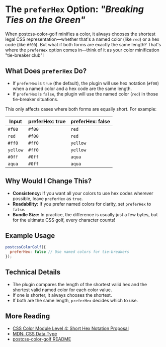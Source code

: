 # The `preferHex` Option: _"Breaking Ties on the Green"_

When postcss-color-golf minifies a color, it always chooses the shortest legal CSS representation—whether that's a named color (like `red`) or a hex code (like `#f00`).
But what if both forms are exactly the same length? That's where the `preferHex` option comes in—think of it as your color minification "tie-breaker club"!

## What Does `preferHex` Do?

- If `preferHex` is `true` (the default), the plugin will use hex notation (`#f00`) when a named color and a hex code are the same length.
- If `preferHex` is `false`, the plugin will use the named color (`red`) in those tie-breaker situations.

This only affects cases where both forms are equally short. For example:

| Input         | preferHex: true | preferHex: false |
|---------------|-----------------|------------------|
| `#f00`        | `#f00`          | `red`            |
| `red`         | `#f00`          | `red`            |
| `#ff0`        | `#ff0`          | `yellow`         |
| `yellow`      | `#ff0`          | `yellow`         |
| `#0ff`        | `#0ff`          | `aqua`           |
| `aqua`        | `#0ff`          | `aqua`           |

## Why Would I Change This?

- **Consistency:** If you want all your colors to use hex codes wherever possible, leave `preferHex` as `true`.
- **Readability:** If you prefer named colors for clarity, set `preferHex` to `false`.
- **Bundle Size:** In practice, the difference is usually just a few bytes, but for the ultimate CSS golf, every character counts!

## Example Usage

```js
postcssColorGolf({
  preferHex: false // Use named colors for tie-breakers
});
```

## Technical Details

- The plugin compares the length of the shortest valid hex and the shortest valid named color for each color value.
- If one is shorter, it always chooses the shortest.
- If both are the same length, `preferHex` decides which to use.

## More Reading

- [CSS Color Module Level 4: Short Hex Notation Proposal](https://drafts.csswg.org/css-color-4/#hex-notation)
- [MDN: <color> CSS Data Type](https://developer.mozilla.org/en-US/docs/Web/CSS/color_value)
- [postcss-color-golf README](../README.md)
